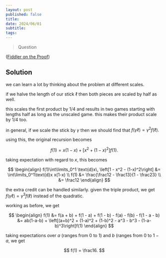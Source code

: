 ```yaml
---
layout: post
published: false
title: 
date: 2024/06/01
subtitle:
tags:
---
```


>Question

<!--more-->

([Fiddler on the Proof](URL))

## Solution

we can learn a lot by thinking about the problem at different scales.

if we halve the length of our stick $\ell$ then both pieces are scaled by half as well. 

this scales the first product by $1/4$ and results in two games starting with lengths half as long as the unscaled game. this makes their product scale by $1/4$ too.

in general, if we scale the stick by $\gamma$ then we should find that $f(\gamma\ell) = \gamma^2 f(\ell).$

using this, the original recursion becomes

$$ f(1) = x(1-x) + \left[x^2 + (1-x)^2\right]f(1). $$

taking expectation with regard to $x,$ this becomes

$$ \begin{align}
  f(1)\int\limits_0^1 \text{d}x\, \left[1 - x^2 - (1-x)^2\right] &= \int\limits_0^1\text{d}x x(1-x) \\
  f(1) &= \frac{\frac12 - \frac13}{1 - \frac23} \\
  &= \frac12
\end{align} $$

the extra credit can be handled similarly. given the triple product, we get $f(\gamma \ell) = \gamma^3 f(\ell)$ instead of the quadratic.

working as before, we get

$$ \begin{align}
  f(1) &= f(a + b) + f(1 - a) + f(1 - b) - f(a) - f(b) - f(1 - a - b) 
  &= ab(1-a-b) + \left[(a+b)^2 + (1-a)^2 + (1-b)^2 - a^3 - b^3 - (1-a-b)^3\right]f(1)
\end{align} $$

taking expectations over $a$ (ranges from $0$ to $1$) and $b$ (ranges from $0$ to $1-a,$ we get 

$$ f(1) = \frac16. $$

<br>
